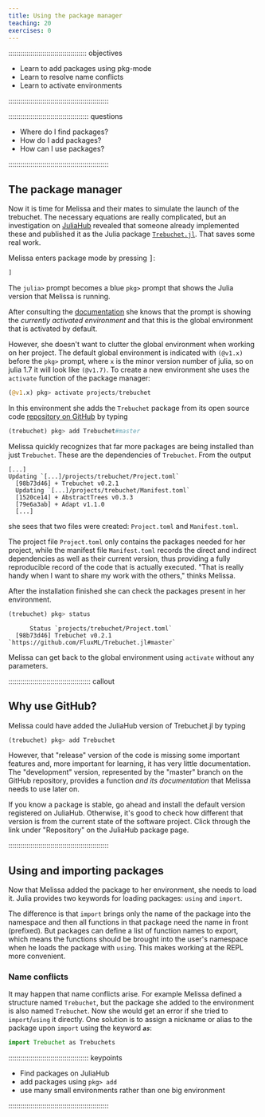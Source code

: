 ```yaml
---
title: Using the package manager
teaching: 20
exercises: 0
---
```


::::::::::::::::::::::::::::::::::::::: objectives

- Learn to add packages using pkg-mode
- Learn to resolve name conflicts
- Learn to activate environments

::::::::::::::::::::::::::::::::::::::::::::::::::

:::::::::::::::::::::::::::::::::::::::: questions

- Where do I find packages?
- How do I add packages?
- How can I use packages?

::::::::::::::::::::::::::::::::::::::::::::::::::

## The package manager

Now it is time for Melissa and their mates to simulate the launch of the
trebuchet.
The necessary equations are really complicated, but an investigation on
[JuliaHub](https://juliahub.com/) revealed that someone already implemented
these and published it as the Julia package [`Trebuchet.jl`][trebuchet].
That saves some real work.

Melissa enters package mode by pressing <kbd>]</kbd>:

```julia
]
```

The `julia>` prompt becomes a blue `pkg>` prompt that shows the Julia version
that Melissa is running.

After consulting the [documentation](https://julialang.github.io/Pkg.jl/v1/)
she knows that the prompt is showing the *currently activated environment* and
that this is the global environment that is activated by default.

However, she doesn't want to clutter the global environment when working on her
project.
The default global environment is indicated with `(@v1.x)` before the `pkg>` prompt, where `x` is the minor version number of julia, so on julia 1.7 it will look like `(@v1.7)`.
To create a new environment she uses the `activate` function of the package manager:

```julia
(@v1.x) pkg> activate projects/trebuchet
```

In this environment she adds the `Trebuchet` package from its
open source code [repository on GitHub][ghtreb] by typing

```julia
(trebuchet) pkg> add Trebuchet#master
```

Melissa quickly recognizes that far more packages are being installed than just
`Trebuchet`.
These are the dependencies of `Trebuchet`.
From the output

```output
[...]
Updating `[...]/projects/trebuchet/Project.toml`
  [98b73d46] + Trebuchet v0.2.1
  Updating `[...]/projects/trebuchet/Manifest.toml`
  [1520ce14] + AbstractTrees v0.3.3
  [79e6a3ab] + Adapt v1.1.0
  [...]

```

she sees that two files were created: `Project.toml` and `Manifest.toml`.

The project file `Project.toml` only contains the packages needed for her
project, while the manifest file `Manifest.toml` records the direct and
indirect dependencies as well as their current version, thus providing a fully
reproducible record of the code that is actually executed.
"That is really handy when I want to share my work with the others," thinks
Melissa.

After the installation finished she can check the packages present in her
environment.

```julia
(trebuchet) pkg> status
```

```output
      Status `projects/trebuchet/Project.toml`
  [98b73d46] Trebuchet v0.2.1 `https://github.com/FluxML/Trebuchet.jl#master`
```

Melissa can get back to the global environment using `activate` without any parameters.

:::::::::::::::::::::::::::::::::::::::::  callout

## Why use GitHub?

Melissa could have added the JuliaHub version of Trebuchet.jl by
typing

```julia
(trebuchet) pkg> add Trebuchet
```

However, that "release" version of the code is missing some
important features and, more important for learning, it has very
little documentation. The "development" version, represented by the
"master" branch on the GitHub repository, provides a function *and
its documentation* that Melissa needs to use later on.

If you know a package is stable, go ahead and install the default version
registered on JuliaHub. Otherwise, it's good to check how different that
version is from the current state of the software project. Click through the
link under "Repository" on the JuliaHub package page.


::::::::::::::::::::::::::::::::::::::::::::::::::

## Using and importing packages

Now that Melissa added the package to her environment, she needs to load it.
Julia provides two keywords for loading packages: `using` and `import`.

The difference is that `import` brings only the name of the package into the
namespace and then all functions in that package need the name in front
(prefixed).
But packages can define a list of function names to export, which means the
functions should be brought into the user's namespace when he loads the package
with `using`.
This makes working at the REPL more convenient.

### Name conflicts

It may happen that name conflicts arise.
For example Melissa defined a structure named `Trebuchet`, but the package she
added to the environment is also named `Trebuchet`.
Now she would get an error if she tried to `import`/`using` it directly.
One solution is to assign a nickname or alias to the package upon `import`
using the keyword ***`as`***:

```julia
import Trebuchet as Trebuchets
```



[trebuchet]: https://juliahub.com/ui/Search?q=trebuchet&type=packages
[ghtreb]: https://github.com/FluxML/Trebuchet.jl


:::::::::::::::::::::::::::::::::::::::: keypoints

- Find packages on JuliaHub
- add packages using `pkg> add`
- use many small environments rather than one big environment

::::::::::::::::::::::::::::::::::::::::::::::::::


